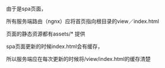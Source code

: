 


由于是spa页面，

所有服务端路由（ngnx）应将首页指向根目录的view／index.html

页面的静态资源都有assets/* 提供

spa页面更新的时候index.html会有缓存，

所以服务端应在每次更新的时候将/view/index.html的缓存清楚
